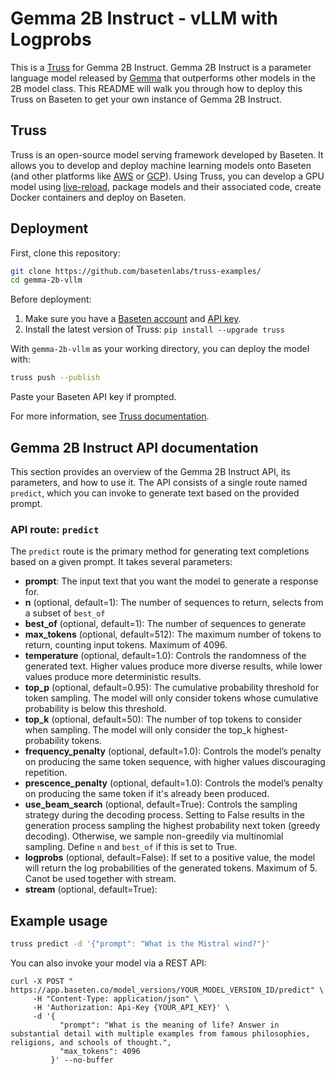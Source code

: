 # Gemma 2B Instruct - vLLM with Logprobs

This is a [Truss](https://truss.baseten.co/) for Gemma 2B Instruct. Gemma 2B Instruct is a parameter language model released by [Gemma](https://gemma.ai/) that outperforms other models in the 2B model class. This README will walk you through how to deploy this Truss on Baseten to get your own instance of Gemma 2B Instruct.

## Truss

Truss is an open-source model serving framework developed by Baseten. It allows you to develop and deploy machine learning models onto Baseten (and other platforms like [AWS](https://truss.baseten.co/deploy/aws) or [GCP](https://truss.baseten.co/deploy/gcp)). Using Truss, you can develop a GPU model using [live-reload](https://baseten.co/blog/technical-deep-dive-truss-live-reload), package models and their associated code, create Docker containers and deploy on Baseten.

## Deployment

First, clone this repository:

```sh
git clone https://github.com/basetenlabs/truss-examples/
cd gemma-2b-vllm
```

Before deployment:

1. Make sure you have a [Baseten account](https://app.baseten.co/signup) and [API key](https://app.baseten.co/settings/account/api_keys).
2. Install the latest version of Truss: `pip install --upgrade truss`

With `gemma-2b-vllm` as your working directory, you can deploy the model with:

```sh
truss push --publish
```

Paste your Baseten API key if prompted.

For more information, see [Truss documentation](https://truss.baseten.co).


## Gemma 2B Instruct API documentation

This section provides an overview of the Gemma 2B Instruct API, its parameters, and how to use it. The API consists of a single route named  `predict`, which you can invoke to generate text based on the provided prompt.

### API route: `predict`

The `predict` route is the primary method for generating text completions based on a given prompt. It takes several parameters:

- __prompt__: The input text that you want the model to generate a response for.
- __n__ (optional, default=1): The number of sequences to return, selects from a subset of `best_of`
- __best_of__ (optional, default=1): The number of sequences to generate
- __max_tokens__ (optional, default=512): The maximum number of tokens to return, counting input tokens. Maximum of 4096.
- __temperature__ (optional, default=1.0): Controls the randomness of the generated text. Higher values produce more diverse results, while lower values produce more deterministic results.
- __top_p__ (optional, default=0.95): The cumulative probability threshold for token sampling. The model will only consider tokens whose cumulative probability is below this threshold.
- __top_k__ (optional, default=50): The number of top tokens to consider when sampling. The model will only consider the top_k highest-probability tokens.
- __frequency_penalty__ (optional, default=1.0): Controls the model’s penalty on producing the same token sequence, with higher values discouraging repetition.
- __prescence_penalty__ (optional, default=1.0): Controls the model’s penalty on producing the same token if it's already been produced.
- __use_beam_search__ (optional, default=True): Controls the sampling strategy during the decoding process. Setting to False results in the generation process sampling the highest probability next token (greedy decoding). Otherwise, we sample non-greedily via multinomial sampling. Define `n` and `best_of` if this is set to True.
- __logprobs__ (optional, default=False): If set to a positive value, the model will return the log probabilities of the generated tokens. Maximum of 5. Canot be used together with stream.
- __stream__ (optional, default=True): 

## Example usage

```sh
truss predict -d '{"prompt": "What is the Mistral wind?"}'
```

You can also invoke your model via a REST API:

```
curl -X POST " https://app.baseten.co/model_versions/YOUR_MODEL_VERSION_ID/predict" \
     -H "Content-Type: application/json" \
     -H 'Authorization: Api-Key {YOUR_API_KEY}' \
     -d '{
           "prompt": "What is the meaning of life? Answer in substantial detail with multiple examples from famous philosophies, religions, and schools of thought.",
           "max_tokens": 4096
         }' --no-buffer
```
